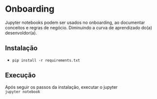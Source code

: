 # Onboarding

Jupyter notebooks podem ser usados no onboarding, ao documentar conceitos e regras de negócio.
Diminuindo a curva de aprendizado do(a) desenvoldor(a).

## Instalação
* `pip install -r requirements.txt`

## Execução
Após seguir os passos da instalação, executar o jupyter</br>
`jupyter notebook`
